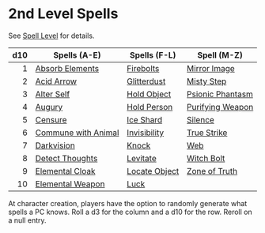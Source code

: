 # 2nd Level Spells

See [Spell Level](../../Spell%20Level.md) for details.

| d10 | Spells (A-E)                                      | Spells (F-L)                        | Spell (M-Z)                               |
| --: | ------------------------------------------------- | ----------------------------------- | ----------------------------------------- |
|   1 | [Absorb Elements](Absorb%20Elements.md)           | [Firebolts](Firebolts.md)           | [Mirror Image](Mirror%20Image.md)         |
|   2 | [Acid Arrow](Acid%20Arrow.md)                     | [Glitterdust](Glitterdust.md)       | [Misty Step](Misty%20Step.md)             |
|   3 | [Alter Self](Alter%20Self.md)                     | [Hold Object](Hold%20Object.md)     | [Psionic Phantasm](Psionic%20Phantasm.md) |
|   4 | [Augury](Augury.md)                               | [Hold Person](Hold%20Person.md)     | [Purifying Weapon](Purifying%20Weapon.md) |
|   5 | [Censure](Censure.md)                             | [Ice Shard](Ice%20Shard.md)         | [Silence](Silence.md)                     |
|   6 | [Commune with Animal](Commune%20with%20Animal.md) | [Invisibility](Invisibility.md)     | [True Strike](True%20Strike.md)           |
|   7 | [Darkvision](Darkvision.md)                       | [Knock](Knock.md)                   | [Web](Web.md)                             |
|   8 | [Detect Thoughts](Detect%20Thoughts.md)           | [Levitate](Levitate.md)             | [Witch Bolt](Witch%20Bolt.md)             |
|   9 | [Elemental Cloak](Elemental%20Cloak.md)           | [Locate Object](Locate%20Object.md) | [Zone of Truth](Zone%20of%20Truth.md)     |
|  10 | [Elemental Weapon](Elemental%20Weapon.md)         | [Luck](Luck.md)                     |                                           |

At character creation, players have the option to randomly generate what spells a PC knows. Roll a d3 for the column and a d10 for the row. Reroll on a null entry.
